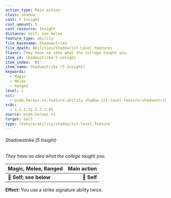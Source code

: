 ```yaml
---
action_type: Main action
class: shadow
cost: 5 Insight
cost_amount: 5
cost_resource: Insight
distance: Self; see below
feature_type: ability
file_basename: Shadowstrike
file_dpath: Abilities/Shadow/1st-Level Features
flavor: They have no idea what the college taught you.
item_id: shadowstrike-5-insight
item_index: '05'
item_name: Shadowstrike (5 Insight)
keywords:
  - Magic
  - Melee
  - Ranged
level: 1
scc:
  - mcdm.heroes.v1:feature.ability.shadow.1st-level-feature:shadowstrike-5-insight
scdc:
  - 1.1.1:11.2.2.1:05
source: mcdm.heroes.v1
target: Self
type: feature/ability/shadow/1st-level-feature
---
```


###### Shadowstrike (5 Insight)

*They have no idea what the college taught you.*

| **Magic, Melee, Ranged** | **Main action** |
| ------------------------ | --------------: |
| **📏 Self; see below**   |     **🎯 Self** |

**Effect:** You use a strike signature ability twice.
